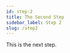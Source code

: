 ```yaml
---
id: step-2
title: The Second Step
sidebar_label: Step 2
slug: /step2
---
```

This is the next step.
